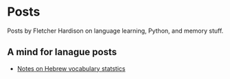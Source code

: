 # Posts

Posts by Fletcher Hardison on language learning, Python, and memory stuff. 

## A mind for lanague posts

- [Notes on Hebrew vocabulary statstics](posts/hebrew/hebrew_coverage.html)


[sources]: http://github.com/adityaramesh/tufte-blog/tree/master/posts
